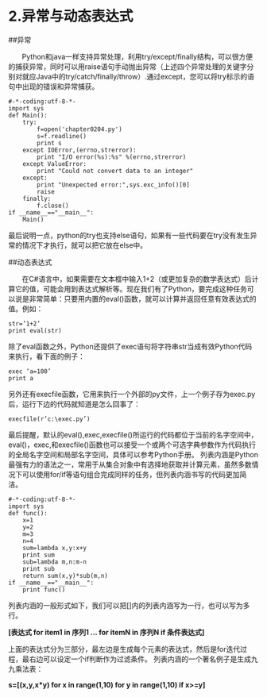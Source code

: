 # 2.异常与动态表达式

##异常

  &#160; &#160; &#160; &#160;Python和java一样支持异常处理，利用try/except/finally结构，可以很方便的捕获异常，同时可以用raise语句手动抛出异常（上述四个异常处理的关键字分别对就应Java中的try/catch/finally/throw）.通过except，您可以将try标示的语句中出现的错误和异常捕获。

```
#-*-coding:utf-8-*-
import sys
def Main():
    try:
        f=open('chapter0204.py')
        s=f.readline()
        print s
    except IOError,(errno,strerror):
        print "I/O error(%s):%s" %(errno,strerror)
    except ValueError:
        print "Could not convert data to an integer"
    except:
        print "Unexpected error:",sys.exc_info()[0]
        raise
    finally:
        f.close()
if __name__=="__main__":
    Main()

```
最后说明一点，python的try也支持else语句，如果有一些代码要在try没有发生异常的情况下才执行，就可以把它放在else中。

##动态表达式

  &#160; &#160; &#160; &#160;在C#语言中，如果需要在文本框中输入1+2（或更加复杂的数学表达式）后计算它的值，可能会用到表达式解析等。现在我们有了Python，要完成这种任务可以说是非常简单：只要用内置的eval()函数，就可以计算并返回任意有效表达式的值。例如：
```
str=’1+2’
print eval(str)
```
除了eval函数之外，Python还提供了exec语句将字符串str当成有效Python代码来执行，看下面的例子：
```
exec ‘a=100’
print a
```
另外还有execfile函数，它用来执行一个外部的py文件，上一个例子存为exec.py后，运行下边的代码就知道是怎么回事了：

```
execfile(r’c:\exec.py’)
```

最后提醒，默认的eval(),exec,execfile()所运行的代码都位于当前的名字空间中，eval()，exec,和execfile()函数也可以接受一个或两个可选字典参数作为代码执行的全局名字空间和局部名字空间，具体可以参考Python手册。
列表内涵是Python最强有力的语法之一，常用于从集合对象中有选择地获取并计算元素，虽然多数情况下可以使用for/if等语句组合完成同样的任务，但列表内涵书写的代码更加简洁。
```
#-*-coding:utf-8-*-
import sys
def func():
    x=1
    y=2
    m=3
    n=4
    sum=lambda x,y:x+y
    print sum
    sub=lambda m,n:m-n
    print sub
    return sum(x,y)*sub(m,n)
if __name__=="__main__":
    print func()
```

列表内涵的一般形式如下，我们可以把[]内的列表内涵写为一行，也可以写为多行。

**[表达式 for item1 in 序列1 … for itemN in 序列N if 条件表达式]**

上面的表达式分为三部分，最左边是生成每个元素的表达式，然后是for迭代过程，最右边可以设定一个if判断作为过滤条件。
列表内涵的一个著名例子是生成九九乘法表：

**s=[(x,y,x*y) for x in range(1,10) for y in range(1,10) if x>=y]**
